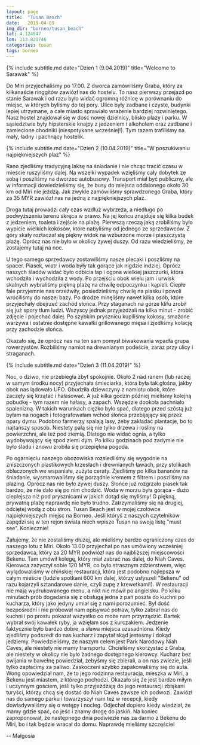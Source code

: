 ```yaml
---
layout: page
title:  "Tusan Beach"
date:   2019-04-09
img_dir: "borneo/tusan_beach"
lat: 4.124947
lon: 113.821746
categories: tusan
tags: borneo
---
```


{% include subtitle.md date="Dzień 1 (9.04.2019)" title="Welcome to Sarawak" %}
<!--more_start-->
Do Miri przyjechaliśmy po 17.00. Z dworca zamówiliśmy Graba, który za kilkanaście ringgitów zawiózł nas do hostelu. To nasz pierwszy przejazd po stanie Sarawak i od razu było widać ogromną różnicę w porównaniu do miejsc, w których byliśmy do tej pory. Ulice były zadbane i czyste, budynki lepiej utrzymane, a całe miasto sprawiało wrażenie bardziej rozwiniętego. Nasz hostel znajdował się w dość nowej dzielnicy, blisko plaży i parku. W sąsiedztwie były hipsterskie knajpy z jedzeniem i alkoholem oraz zadbane i zamiecione chodniki (niespotykane wcześniej!). Tym razem trafiliśmy na mały, ładny i pachnący hostelik.

<!--more-->

{% include subtitle.md date="Dzień 2 (10.04.2019)" title="W poszukiwaniu najpiękniejszych plaż" %}

Rano zjedliśmy tradycyjną laksę na śniadanie i nie chcąc tracić czasu w mieście ruszyliśmy dalej.
Na wszelki wypadek wzięliśmy cały dobytek ze sobą i poszliśmy na dworzec autobusowy. Transport miał być publiczny, ale w informacji dowiedzieliśmy się, że busy do miejsca oddalonego około 30 km od Miri nie jeżdżą. Jak zwykle zamówiliśmy sprawdzonego Graba, który za 35 MYR zawiózł nas na jedną z najpiękniejszych plaż.

Droga tutaj prowadzi cały czas wzdłuż wybrzeża, a niedługo po podwyższeniu terenu skręca w prawo. Na jej końcu znajduje się kilka budek z jedzeniem, toaleta i zejście na plażę. Pierwszą rzeczą jaką zrobiliśmy było wypicie wielkich kokosów, które nabyliśmy od jednego ze sprzedawców. Z góry skały roztaczał się piękny widok na wzburzone morze i piaszczystą plażę. Oprócz nas nie było w okolicy żywej duszy. Od razu wiedzieliśmy, że zostajemy tutaj na noc.

U tego samego sprzedawcy zostawiliśmy nasze plecaki i poszliśmy na spacer. Piasek, wiatr i woda były tak gorące jak nigdzie indziej. Oprócz naszych śladów widać było odbicia łap i ogona wielkiej jaszczurki, która wchodziła i wychodziła z wody. Po przejściu obok wielu jam i urwisk skalnych wybraliśmy piękną plażę na chwilę odpoczynku i kąpieli. Ciepłe fale przyjemnie nas orzeźwiły, posiedzieliśmy chwilę na piasku i powoli wróciliśmy do naszej bazy. Po drodze minęliśmy nawet kilka osób, które przyjechały obejrzeć zachód słońca. Przy staganach na górze klifu zrobił się już spory tłum ludzi. Wszyscy jednak przyjeżdżali na kilka minut - zrobić zdjęcie i pojechać dalej. Po szybkim prysznicu kupiliśmy kokosy, smażone warzywa i ostatnie dostępne kawałki grillowanego mięsa i zjedliśmy kolację przy zachodzie słońca.

Okazało się, że oprócz nas na ten sam pomysł biwakowania wpadła grupa rowerzystów. Rozbiliśmy namiot na drewnianym podeście, zaraz przy ulicy i straganach. 

{% include subtitle.md date="Dzień 3 (11.04.2019)" %}

Noc, o dziwo, nie przebiegła zbyt spokojnie. Około 2 nad ranem (lub raczej w samym środku nocy) przyjechała śmieciarka, która była tak głośna, jakby obok nas lądowało UFO. Obudziła dziewczyny z namiotu obok, które zaczęły się krzątać i hałasować. A już kilka godzin później mieliśmy kolejną pobudkę - tym razem nie hałasy, a zapach. Wszędzie dookoła pachniało spalenizną. W takich warunkach ciężko było spać, dlatego przed szóstą już byłam na nogach i fotografowałam wchód słońca przebijający się przez opary dymu. Podobno farmerzy spalają lasy, żeby zakładać plantacje, bo to najtańszy sposób. Niestety palą się nie tylko drzewa i rośliny na powierzchni, ale też pod ziemią. Dlatego nie widać ognia, a tylko wydobywający się spod ziemi dym. Po kilku godzinach pod zadymie nie było śladu i znowu zrobiła się przepiękna pogoda.

Po ogarnięciu naszego obozowiska rozsiedliśmy się wygodnie na zniszczonych plastikowych krzesłach i drewnianych ławach, przy stolikach obleczonych we wspaniałe, zużyte ceraty. Zjedliśmy po kilka bananów na śniadanie, wysmarowaliśmy się porządnie kremem z filtrem i poszliśmy na plażing. Oprócz nas nie było żywej duszy. Słońce już rozgrzało piasek tak bardzo, że nie dało się po nim chodzić. Woda w morzu była gorąca - dużo cieplejsza niż pod prysznicami w jakich dotąd się myliśmy!
O piękną, prywatną plażę naprawdę nie było trudno. Zatrzymaliśmy się na drugiej, odciętej wodą z obu stron. Tusan Beach jest w mojej czołówce najpiękniejszych miejsc na Borneo. Jeśli któryś z naszych czytelników zapędzi się w ten rejon świata niech wpisze Tusan na swoją listę "must see". Koniecznie!

Żałujemy, że nie zostaliśmy dłużej, ale mieliśmy bardzo ograniczony czas do naszego lotu z Miri. Około 13.00 przyjechał po nas umówiony wcześniej sprzedawca, który za 20 MYR podwiózł nas do najbliższej miejscowości Bekenu. Tam umówił kolegę, który miał zabrać nas dalej, do Niah Caves. Kierowca zażyczył sobie 120 MYR, co było strasznym zdzierstwem, więc wylądowaliśmy w chińskiej restauracji, która jest podobno najlepsza w całym mieście (ludzie spotkani 600 km dalej, którzy usłyszeli "Bekenu" od razu kojarzyli sztandarowe danie, czyli zupę z krewetkami!). W restauracji nie mają wydrukowanego menu, a nikt nie mówił po angielsku. Po kilku minutach prób dogadania się z obsługą jedna z pań poszła do kuchni po kucharza, który jako jedyny umiał się z nami porozumieć. Był dość bezpośredni i nie próbował nam opisywać potraw, tylko zabrał nas do kuchni i po prostu pokazał wszystko co może nam przyrządzić. Bartek wybrał swój kawałek ryby, ja wzięłam sos z kurczakiem. Jedzenie faktycznie było bardzo dobre, a sława miejsca uzasadniona. Kiedy zjedliśmy podszedł do nas kucharz i zapytał skąd jesteśmy i dokąd jedziemy. Powiedzieliśmy, że naszym celem jest Park Narodowy Niah Caves, ale niestety nie mamy transportu. Chcieliśmy skorzystać z Graba, ale niestety w okolicy nie było żadnego dostępnego kierowcy. Kucharz bez owijania w bawełnę powiedział, żebyśmy się zbierali, a on nas zwiezie, jeśli tylko zapłacimy za paliwo. Zaskoczeni szybko zapakowaliśmy się do auta. Wong opowiedział nam, że to jego rodzinna restauracja, mieszka w Miri, a Bekenu jest miastem, z którego pochodzi. Okazało się że jest bardzo miłym i uczynnym gościem, jeśli tylko przyjeżdżają do jego restauracji zbłąkani turyści, którzy chcą się dostać do Niah Caves zawsze ich podwozi. Zawiózł nas do samego parku i towarzyszył nam też w recepcji, kiedy dowiadywaliśmy się o wstępy i nocleg. Odjechał dopiero kiedy wiedział, że mamy gdzie spać, co jeść i znamy drogę do jaskiń. Na koniec zaproponował, że następnego dnia podwiezie nas za darmo z Bekenu do Miri, bo i tak będzie wracał do domu. Naprawdę mieliśmy szczęście!

-- Małgosia

